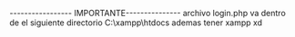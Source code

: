 ----------------- IMPORTANTE---------------
archivo login.php va dentro de el siguiente directorio
C:\xampp\htdocs
ademas tener xampp xd
